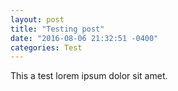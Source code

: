 ```yaml
---
layout: post
title: "Testing post"
date: "2016-08-06 21:32:51 -0400"
categories: Test
---
```


This a test lorem ipsum dolor sit amet.
